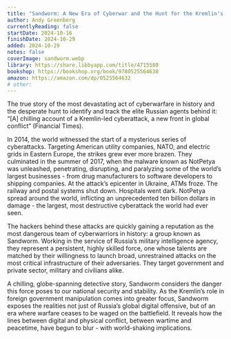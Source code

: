 ```yaml
---
title: "Sandworm: A New Era of Cyberwar and the Hunt for the Kremlin's Most Dangerous Hackers"
author: Andy Greenberg
currentlyReading: false
startDate: 2024-10-16
finishDate: 2024-10-29
added: 2024-10-29
notes: false
coverImage: sandworm.webp
library: https://share.libbyapp.com/title/4715580
bookshop: https://bookshop.org/book/9780525564638
amazon: https://amazon.com/dp/0525564632
# other: 
---
```


The true story of the most devastating act of cyberwarfare in history and the desperate hunt to identify and track the elite Russian agents behind it: “[A] chilling account of a Kremlin-led cyberattack, a new front in global conflict” (Financial Times).

In 2014, the world witnessed the start of a mysterious series of cyberattacks. Targeting American utility companies, NATO, and electric grids in Eastern Europe, the strikes grew ever more brazen. They culminated in the summer of 2017, when the malware known as NotPetya was unleashed, penetrating, disrupting, and paralyzing some of the world’s largest businesses - from drug manufacturers to software developers to shipping companies. At the attack’s epicenter in Ukraine, ATMs froze. The railway and postal systems shut down. Hospitals went dark. NotPetya spread around the world, inflicting an unprecedented ten billion dollars in damage - the largest, most destructive cyberattack the world had ever seen.

The hackers behind these attacks are quickly gaining a reputation as the most dangerous team of cyberwarriors in history: a group known as Sandworm. Working in the service of Russia’s military intelligence agency, they represent a persistent, highly skilled force, one whose talents are matched by their willingness to launch broad, unrestrained attacks on the most critical infrastructure of their adversaries. They target government and private sector, military and civilians alike.

A chilling, globe-spanning detective story, Sandworm considers the danger this force poses to our national security and stability. As the Kremlin’s role in foreign government manipulation comes into greater focus, Sandworm exposes the realities not just of Russia’s global digital offensive, but of an era where warfare ceases to be waged on the battlefield. It reveals how the lines between digital and physical conflict, between wartime and peacetime, have begun to blur - with world-shaking implications.